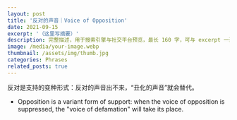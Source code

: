 ```yaml
---
layout: post
title: '反对的声音｜Voice of Opposition'
date: 2021-09-15
excerpt: '（这里写摘要）'
description: 完整描述，用于搜索引擎与社交平台预览，最长 160 字，可与 excerpt 一致
image: /media/your-image.webp
thumbnail: /assets/img/thumb.jpg
categories: Phrases
related_posts: true
---
```


反对是支持的变种形式：反对的声音出不来，“丑化的声音”就会替代。

- Opposition is a variant form of support: when the voice of opposition is suppressed, the "voice of defamation" will take its place.